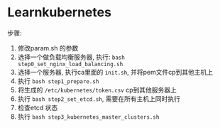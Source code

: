 # Learnkubernetes
步骤:
1. 修改param.sh 的参数
2. 选择一个做负载均衡服务器, 执行: `bash step0_set_nginx_load_balancing.sh`
3. 选择一个服务器, 执行ca里面的 `init.sh`, 并将pem文件cp到其他主机上
4. 执行 `bash step1_prepare.sh`
5. 将生成的 `/etc/kubernetes/token.csv` cp到其他服务器上
6. 执行 `bash step2_set_etcd.sh`, 需要在所有主机上同时执行
7. 检查etcd 状态
8. 执行 `bash step3_kubernetes_master_clusters.sh`
